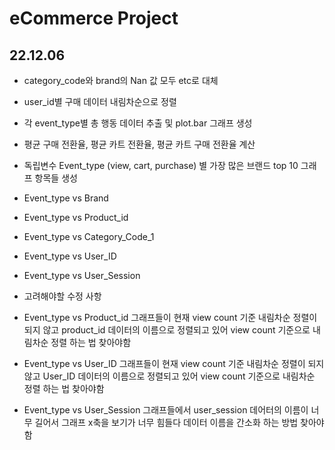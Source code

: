 # eCommerce Project

## 22.12.06

- category_code와 brand의 Nan 값 모두 etc로 대체
- user_id별 구매 데이터 내림차순으로 정렬
- 각 event_type별 총 행동 데이터 추출 및 plot.bar 그래프 생성
- 평균 구매 전환율, 평균 카트 전환율, 평균 카트 구매 전환율 계산

- 독립변수 Event_type (view, cart, purchase) 별 가장 많은 브랜드 top 10 그래프 항목들 생성
 - Event_type vs Brand 
 - Event_type vs Product_id
 - Event_type vs Category_Code_1
 - Event_type vs User_ID
 - Event_type vs User_Session

- 고려해야할 수정 사항
 - Event_type vs Product_id 그래프들이 현재 view count 기준 내림차순 정렬이 되지 않고 product_id 데이터의 이름으로 정렬되고 있어 view count 기준으로 내림차순 정렬 하는 법 찾아야함
 - Event_type vs User_ID 그래프들이 현재 view count 기준 내림차순 정렬이 되지 않고 User_ID 데이터의 이름으로 정렬되고 있어 view count 기준으로 내림차순 정렬 하는 법 찾아야함
 - Event_type vs User_Session 그래프들에서 user_session 데어터의 이름이 너무 길어서 그래프 x축을 보기가 너무 힘들다 데이터 이름을 간소화 하는 방법 찾아야함
